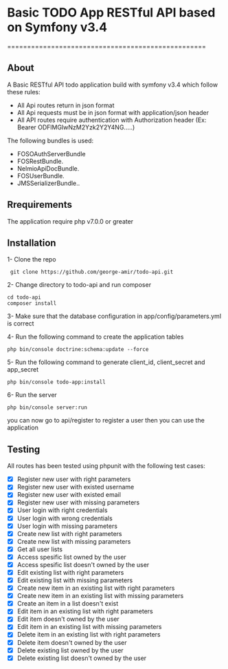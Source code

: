 # Basic TODO App RESTful API based on Symfony v3.4
==================================================

## About

A Basic RESTful API todo application build with symfony v3.4 which follow these rules:
- All Api routes return in json format 
- All Api requests must be in json format with application/json header
- All API routes require authentication with Authorization header (Ex: Bearer ODFlMGIwNzM2Yzk2Y2Y4NG.....)

The following bundles is used:
- FOSOAuthServerBundle
- FOSRestBundle.
- NelmioApiDocBundle.
- FOSUserBundle.
- JMSSerializerBundle..  

## Rrequirements

The application require php v7.0.0 or greater

## Installation

1- Clone the repo
```
 git clone https://github.com/george-amir/todo-api.git
```

2- Change directory to todo-api and run composer
```
cd todo-api
composer install
```

3- Make sure that the database configuration in app/config/parameters.yml is correct

4- Run the following command to create the application tables
```
php bin/console doctrine:schema:update --force
``` 

5- Run the following command to generate client_id, client_secret and app_secret
```
php bin/console todo-app:install
``` 

6- Run the server
```
php bin/console server:run
```

you can now go to api/register to register a user then you can use the application

## Testing

All routes has been tested using phpunit with the following test cases:
- [x] Register new user with right parameters
- [x] Register new user with existed username
- [x] Register new user with existed email
- [x] Register new user with missing parameters
- [x] User login with right credentials
- [x] User login with wrong credentials
- [x] User login with missing parameters
- [x] Create new list with right parameters
- [x] Create new list with missing parameters
- [x] Get all user lists
- [x] Access spesific list owned by the user
- [x] Access spesific list doesn't owned by the user
- [x] Edit existing list with right parameters
- [x] Edit existing list with missing parameters
- [x] Create new item in an existing list with right parameters
- [x] Create new item in an existing list with missing parameters
- [x] Create an item in a list doesn't exist
- [x] Edit item in an existing list with right parameters
- [x] Edit item doesn't owned by the user
- [x] Edit item in an existing list with missing parameters
- [x] Delete item in an existing list with right parameters
- [x] Delete item doesn't owned by the user
- [x] Delete existing list owned by the user
- [x] Delete existing list doesn't owned by the user
